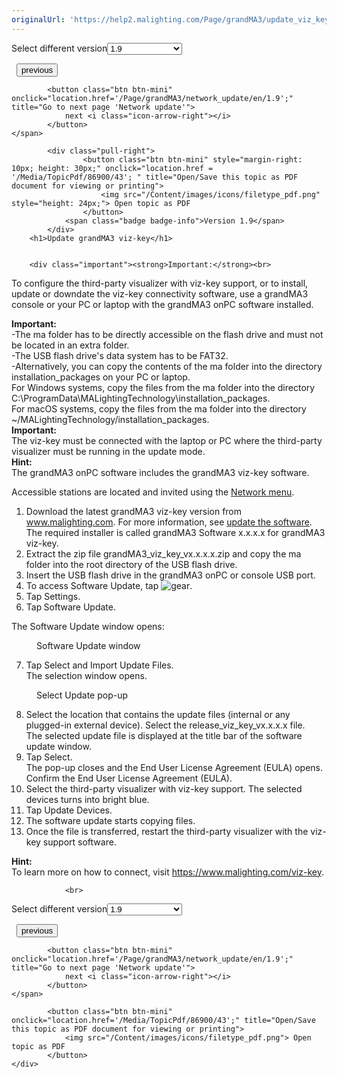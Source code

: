 ```yaml
---
originalUrl: 'https://help2.malighting.com/Page/grandMA3/update_viz_key/en'
---
```


<div class="topic-navigation">

<div class="pull-right">
	<span class="pull-left">


<div class="pull-left">
<form action="/Topic/SetCurrentVersionNumber" class="form-inline" id="frmTagSelector" method="post">	<span class="form-mini">
		<div class="input-prepend"><span class="add-on">Select different version</span><select autocomplete="off" id="versionNumberId" name="versionNumberId" onchange="$(this).closest('#frmTagSelector').submit();" style="width: 120px;"><option value="">- latest -</option>
<option value="10">1.0</option>
<option value="32">1.1</option>
<option value="35">1.2</option>
<option value="36">1.3</option>
<option value="37">1.4</option>
<option value="38">1.5</option>
<option value="39">1.6</option>
<option value="40">1.7</option>
<option value="42">1.8</option>
<option selected="selected" value="43">1.9</option>
</select></div>
		<input data-val="true" data-val-number="The field Int32 must be a number." data-val-required="The Int32 field is required." id="ProductId" name="ProductId" type="hidden" value="16">
		<input id="CurrentGuid" name="CurrentGuid" type="hidden" value="0abafa3e-dc74-4e28-855a-bdee8516aeed">
	</span>
</form></div>&nbsp;	</span>
	<span class="pull-right" style="white-space: nowrap;">
			<button class="btn btn-mini" onclick="location.href='/Page/grandMA3/update_windows_hardware/en/1.9'; " title="Go to previous page 'Update grandMA3 onPC windows hardware'">
				<i class="icon-arrow-left"></i> previous
			</button>

			<button class="btn btn-mini" onclick="location.href='/Page/grandMA3/network_update/en/1.9';" title="Go to next page 'Network update'">
				next <i class="icon-arrow-right"></i> 
			</button>
	</span>
</div>
<div class="clear-fix" style="margin-bottom: 10px"></div>
</div>

		
			<div class="pull-right">
					<button class="btn btn-mini" style="margin-right: 10px; height: 30px;" onclick="location.href = '/Media/TopicPdf/86900/43'; " title="Open/Save this topic as PDF document for viewing or printing">
						<img src="/Content/images/icons/filetype_pdf.png" style="height: 24px;"> Open topic as PDF
					</button>
				<span class="badge badge-info">Version 1.9</span>
			</div>
		<h1>Update grandMA3 viz-key</h1>


		<div class="important"><strong>Important:</strong><br>
To configure the third-party visualizer with viz-key support, or to install, update or downdate the viz-key connectivity software, use a grandMA3 console or your PC or laptop with the grandMA3 onPC software installed.</div>

<div class="important"><strong>Important:</strong><br>
-The ma folder has to be directly accessible on the flash drive and must not be located in an extra folder.<br>
-The USB flash drive's data system has to be FAT32.&nbsp;<br>
-Alternatively, you can copy the contents of the ma folder into the directory installation_packages on your PC or laptop.<br>
For Windows systems, copy the files from the ma folder into the directory C:\ProgramData\MALightingTechnology\installation_packages.<br>
For macOS systems, copy the files from the ma folder into the directory ~/MALightingTechnology/installation_packages.</div>

<div class="important"><strong>Important:&nbsp;</strong><br>
The&nbsp;viz-key must be connected with the laptop or PC where the third-party visualizer must be running in the update mode.</div>

<div class="tip"><strong>Hint:</strong><br>
The grandMA3 onPC software includes the grandMA3 viz-key software.</div>

<p>Accessible stations are located and invited using the&nbsp;<a href="/Topic/b7240dfb-1554-4567-89dc-b8ba3cafc979">Network menu</a>.</p>

<ol>
	<li>Download the latest grandMA3 viz-key version from <a href="https://www.malighting.com">www.malighting.com</a>. For more information, see <a href="/Topic/82ccae12-1b1a-4928-90b2-9c79ca54d666" target="_blank">update the software</a>.<br>
	The required installer is called grandMA3 Software x.x.x.x for grandMA3 viz-key.</li>
	<li>Extract the zip file grandMA3_viz_key_vx.x.x.x.zip and copy the ma folder into the root directory of the USB flash drive.</li>
	<li>Insert the USB flash drive in the grandMA3 onPC or console USB port.</li>
	<li>To access&nbsp;<span class="softkey">Software Update</span>, tap&nbsp;<img alt="gear" src="/Media/Image/icon_gear_15px.png">.</li>
	<li>Tap&nbsp;<span class="softkey">Settings</span>.</li>
	<li>Tap<strong>&nbsp;</strong><span class="softkey">Software Update</span>.&nbsp;</li>
</ol>

<div style="page-break-after: always" class="ck_pagebreak"><span style="display:none">&nbsp;</span></div>

<p>The Software Update window opens:</p>

<figure class="caption"><img alt="" src="/Media/Image/overlay_network_update_viz_v1-9-3.png">
<figcaption>Software Update window</figcaption>
</figure>

<ol start="7">
	<li>Tap <span class="softkey">Select and Import Update Files</span>.<br>
	The selection window opens.</li>
</ol>

<figure class="caption"><img alt="" src="/Media/Image/popup_network_update_viz1_v1-9-3.png">
<figcaption>Select Update pop-up</figcaption>
</figure>

<ol start="8">
	<li>Select the location that contains the update files (internal or any plugged-in external device). Select the release_viz_key_vx.x.x.x file.<br>
	The selected update file is displayed at the title bar of the software update window.</li>
	<li>Tap <span class="softkey">Select</span>.<br>
	The pop-up closes and the End User License Agreement (EULA) opens.<br>
	Confirm the End User License Agreement (EULA).</li>
	<li>Select the third-party visualizer with viz-key support. The selected devices turns into bright blue.</li>
	<li>Tap <span class="softkey">Update Devices</span>.</li>
	<li>The software update starts copying files.</li>
	<li>Once the file is transferred, restart the third-party visualizer with the viz-key support software.</li>
</ol>

<div class="tip"><strong>Hint:</strong><br>
To learn more on how to connect, visit <a href="https://www.malighting.com/viz-key">https://www.malighting.com/viz-key</a>.</div>


				<br>
<div class="topic-navigation">

<div class="pull-right">
	<span class="pull-left">


<div class="pull-left">
<form action="/Topic/SetCurrentVersionNumber" class="form-inline" id="frmTagSelector" method="post">	<span class="form-mini">
		<div class="input-prepend"><span class="add-on">Select different version</span><select autocomplete="off" id="versionNumberId" name="versionNumberId" onchange="$(this).closest('#frmTagSelector').submit();" style="width: 120px;"><option value="">- latest -</option>
<option value="10">1.0</option>
<option value="32">1.1</option>
<option value="35">1.2</option>
<option value="36">1.3</option>
<option value="37">1.4</option>
<option value="38">1.5</option>
<option value="39">1.6</option>
<option value="40">1.7</option>
<option value="42">1.8</option>
<option selected="selected" value="43">1.9</option>
</select></div>
		<input data-val="true" data-val-number="The field Int32 must be a number." data-val-required="The Int32 field is required." id="ProductId" name="ProductId" type="hidden" value="16">
		<input id="CurrentGuid" name="CurrentGuid" type="hidden" value="0abafa3e-dc74-4e28-855a-bdee8516aeed">
	</span>
</form></div>&nbsp;	</span>
	<span class="pull-right" style="white-space: nowrap;">
			<button class="btn btn-mini" onclick="location.href='/Page/grandMA3/update_windows_hardware/en/1.9'; " title="Go to previous page 'Update grandMA3 onPC windows hardware'">
				<i class="icon-arrow-left"></i> previous
			</button>

			<button class="btn btn-mini" onclick="location.href='/Page/grandMA3/network_update/en/1.9';" title="Go to next page 'Network update'">
				next <i class="icon-arrow-right"></i> 
			</button>
	</span>
</div>
	<div class="clear-fix"></div>
	<div class="pull-right">
	
			<button class="btn btn-mini" onclick="location.href='/Media/TopicPdf/86900/43';" title="Open/Save this topic as PDF document for viewing or printing">
				<img src="/Content/images/icons/filetype_pdf.png"> Open topic as PDF
			</button>
	</div>
<div class="clear-fix" style="margin-bottom: 10px"></div>
</div>

	
